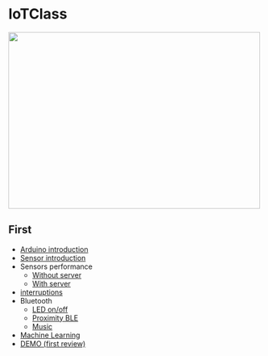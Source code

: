 # IoTClass

<img src="https://www.globalsign.com/application/files/7416/3763/0034/General_Banner_WhatisIOT_4_APAC_2021_11_22.jpg" width="500" height="350">

<h2>First</h2>

<ul>
  <li><a href="First/led_intro">Arduino introduction</a></li>
  <li><a href="First/WebSensor">Sensor introduction</a></li>
  <li>Sensors performance
    <ul>
      <li><a href="First/Todero">Without server</a></li>
      <li><a href="First/WebTodero">With server</a></li>
    </ul>
  </li>
  <li><a href="First/Interrupt">interruptions</a></li>
  <li>Bluetooth
    <ul>
      <li><a href="First/bt_classic_led"> LED on/off </a></li>
      <li><a href="First/bt_proximity"> Proximity BLE </a></li>
      <li><a href="First/bt_music"> Music </a></li>
    </ul>
  </li>
  <li><a href="First/TinyML/ML"> Machine Learning </a></li>
  <li><a href="First/DEMO"> DEMO (first review) </a></li>
</ul>


